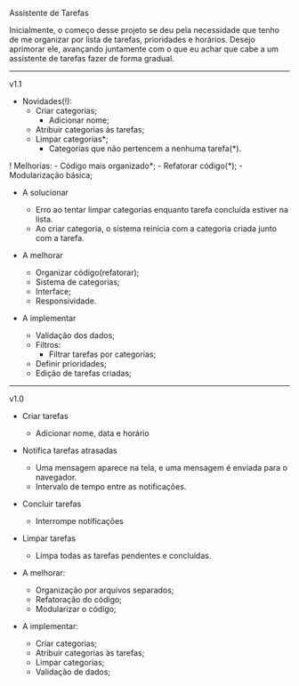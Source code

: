 Assistente de Tarefas

Inicialmente, o começo desse projeto se deu pela necessidade que tenho de me organizar por lista de tarefas, prioridades e horários. Desejo aprimorar ele, avançando juntamente com o que eu achar que cabe a um assistente de tarefas fazer de forma gradual. 

------------------------------------------------------------

v1.1
- Novidades(!):
    - Criar categorias;
        - Adicionar nome;
    - Atribuir categorias às tarefas;
    - Limpar categorias*;
        - Categorias que não pertencem a nenhuma tarefa(*).
        
! Melhorias:
    - Código mais organizado*;
        - Refatorar código(*);
    - Modularização básica;

- A solucionar
    - Erro ao tentar limpar categorias enquanto tarefa concluída estiver na lista.
    - Ao criar categoria, o sistema reinicia com a categoria criada junto com a tarefa.

- A melhorar
    - Organizar código(refatorar);
    - Sistema de categorias;
    - Interface;
    - Responsividade.

- A implementar
    - Validação dos dados;
    - Filtros:
        - Filtrar tarefas por categorias;
    - Definir prioridades;
    - Edição de tarefas criadas;

------------------------------------------------------------

v1.0
- Criar tarefas
    - Adicionar nome, data e horário
- Notifica tarefas atrasadas
    - Uma mensagem aparece na tela, e uma mensagem é enviada para o navegador.
    - Intervalo de tempo entre as notificações.
- Concluir tarefas
    - Interrompe notificações
- Limpar tarefas
    - Limpa todas as tarefas pendentes e concluídas.

- A melhorar:
    - Organização por arquivos separados;
    - Refatoração do código;
    - Modularizar o código;

- A implementar:
    - Criar categorias;
    - Atribuir categorias às tarefas;
    - Limpar categorias;
    - Validação de dados;


    
